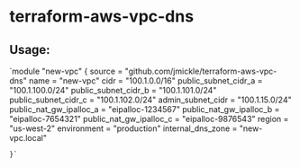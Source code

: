 # terraform-aws-vpc-dns

## Usage:
`module "new-vpc" {
	    source = "github.com/jmickle/terraform-aws-vpc-dns"
	    name = "new-vpc"
	    cidr = "100.1.0.0/16"
	    public_subnet_cidr_a = "100.1.100.0/24"
	    public_subnet_cidr_b = "100.1.101.0/24"
	    public_subnet_cidr_c = "100.1.102.0/24"
	    admin_subnet_cidr = "100.1.15.0/24"
	    public_nat_gw_ipalloc_a = "eipalloc-1234567"
	    public_nat_gw_ipalloc_b = "eipalloc-7654321"
	    public_nat_gw_ipalloc_c = "eipalloc-9876543"
	    region = "us-west-2"
	    environment = "production"
	    internal_dns_zone = "new-vpc.local"

    }`